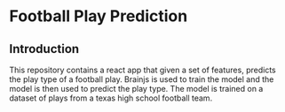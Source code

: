 # Football Play Prediction

## Introduction

This repository contains a react app that given a set of features, predicts the play type of a football play. Brainjs is used to train the model and the model is then used to predict the play type. The model is trained on a dataset of plays from a texas high school football team.
